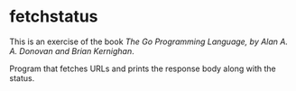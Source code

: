 # fetchstatus

This is an exercise of the book _The Go Programming Language,
by Alan A. A. Donovan and Brian Kernighan_.

Program that fetches URLs and prints the response body along with the status.
